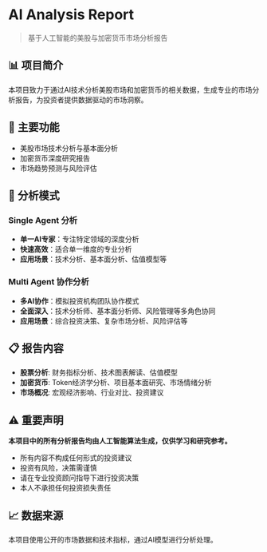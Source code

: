 # AI Analysis Report

> 基于人工智能的美股与加密货币市场分析报告

## 📊 项目简介

本项目致力于通过AI技术分析美股市场和加密货币的相关数据，生成专业的市场分析报告，为投资者提供数据驱动的市场洞察。

## 🎯 主要功能

- 美股市场技术分析与基本面分析
- 加密货币深度研究报告  
- 市场趋势预测与风险评估

## 🤖 分析模式

### Single Agent 分析
- **单一AI专家**：专注特定领域的深度分析
- **快速高效**：适合单一维度的专业分析
- **应用场景**：技术分析、基本面分析、估值模型等

### Multi Agent 协作分析  
- **多AI协作**：模拟投资机构团队协作模式
- **全面深入**：技术分析师、基本面分析师、风险管理等多角色协同
- **应用场景**：综合投资决策、复杂市场分析、风险评估等

## 📋 报告内容

- **股票分析**: 财务指标分析、技术图表解读、估值模型
- **加密货币**: Token经济学分析、项目基本面研究、市场情绪分析
- **市场概况**: 宏观经济影响、行业对比、投资建议

## ⚠️ 重要声明

**本项目中的所有分析报告均由人工智能算法生成，仅供学习和研究参考。**

- 所有内容不构成任何形式的投资建议
- 投资有风险，决策需谨慎
- 请在专业投资顾问指导下进行投资决策
- 本人不承担任何投资损失责任

## 📈 数据来源

本项目使用公开的市场数据和技术指标，通过AI模型进行分析处理。

